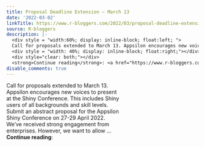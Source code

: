```yaml
---
title: Proposal Deadline Extension – March 13
date: '2022-03-02'
linkTitle: https://www.r-bloggers.com/2022/03/proposal-deadline-extension-march-13/
source: R-bloggers
description: |-
  <div style = "width:60%; display: inline-block; float:left; ">
  Call for proposals extended to March 13. Appsilon encourages new voices to present at the Shiny Conference. This includes Shiny users of all backgrounds and skill levels. Submit an abstract proposal for the Appsilon Shiny Conference on 27-29 April 2022.  We’ve received strong engagement from enterprises. However, we want to allow ...</div>
  <div style = "width: 40%; display: inline-block; float:right;"></div>
  <div style="clear: both;"></div>
  <strong>Continue reading</strong>: <a href="https://www.r-bloggers.com/2022/03/proposal-deadlin ...
disable_comments: true
---
```

<div style = "width:60%; display: inline-block; float:left; ">
Call for proposals extended to March 13. Appsilon encourages new voices to present at the Shiny Conference. This includes Shiny users of all backgrounds and skill levels. Submit an abstract proposal for the Appsilon Shiny Conference on 27-29 April 2022.  We’ve received strong engagement from enterprises. However, we want to allow ...</div>
<div style = "width: 40%; display: inline-block; float:right;"></div>
<div style="clear: both;"></div>
<strong>Continue reading</strong>: <a href="https://www.r-bloggers.com/2022/03/proposal-deadlin ...